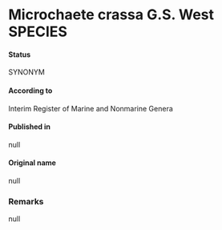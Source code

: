 # Microchaete crassa G.S. West SPECIES

#### Status
SYNONYM

#### According to
Interim Register of Marine and Nonmarine Genera

#### Published in
null

#### Original name
null

### Remarks
null